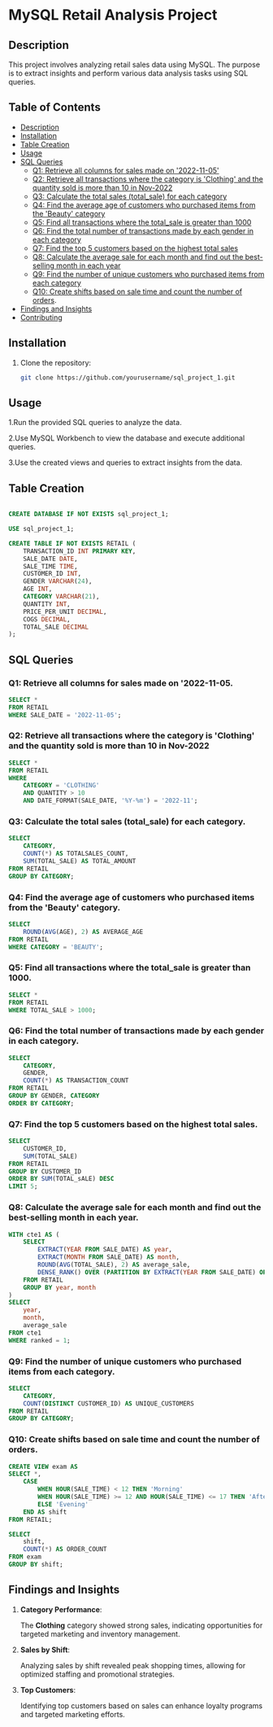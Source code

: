 # MySQL Retail Analysis Project

## Description
This project involves analyzing retail sales data using MySQL. The purpose is to extract insights and perform various data analysis tasks using SQL queries.

## Table of Contents
- [Description](#Dsecription)
- [Installation](#installation)
- [Table Creation](#table-creation)
- [Usage](#usage)
- [SQL Queries](#sql-queries)
  - [Q1: Retrieve all columns for sales made on '2022-11-05'](#q1-retrieve-all-columns-for-sales-made-on-2022-11-05)
  - [Q2: Retrieve all transactions where the category is 'Clothing' and the quantity sold is more than 10 in Nov-2022](#q2-retrieve-all-transactions-where-the-category-is-clothing-and-the-quantity-sold-is-more-than-10-in-nov-2022)
  - [Q3: Calculate the total sales (total_sale) for each category](#q3-calculate-the-total-sales-total_sale-for-each-category)
  - [Q4: Find the average age of customers who purchased items from the 'Beauty' category](#q4-find-the-average-age-of-customers-who-purchased-items-from-the-beauty-category)
  - [Q5: Find all transactions where the total_sale is greater than 1000](#q5-find-all-transactions-where-the-total_sale-is-greater-than-1000)
  - [Q6: Find the total number of transactions made by each gender in each category](#q6-find-the-total-number-of-transactions-made-by-each-gender-in-each-category)
  - [Q7: Find the top 5 customers based on the highest total sales](#q7-find-the-top-5-customers-based-on-the-highest-total-sales)
  - [Q8: Calculate the average sale for each month and find out the best-selling month in each year](#q8-calculate-the-average-sale-for-each-month-and-find-out-the-best-selling-month-in-each-year)
  - [Q9: Find the number of unique customers who purchased items from each category](#q9-find-the-number-of-unique-customers-who-purchased-items-from-each-category)
  - [Q10: Create shifts based on sale time and count the number of orders](#q10-Create-shifts-based-on-sale-time-and-count-the-number-of-orders).
- [Findings and Insights](#findings-and-insights)
- [Contributing](#contributing)


## Installation
1. Clone the repository:
   ```sh
   git clone https://github.com/yourusername/sql_project_1.git
## Usage
1.Run the provided SQL queries to analyze the data.

2.Use MySQL Workbench to view the database and execute additional queries.

3.Use the created views and queries to extract insights from the data.

## Table Creation

```sql

CREATE DATABASE IF NOT EXISTS sql_project_1;

USE sql_project_1;

CREATE TABLE IF NOT EXISTS RETAIL (
    TRANSACTION_ID INT PRIMARY KEY,
    SALE_DATE DATE,
    SALE_TIME TIME,
    CUSTOMER_ID INT,
    GENDER VARCHAR(24),
    AGE INT,
    CATEGORY VARCHAR(21),
    QUANTITY INT,
    PRICE_PER_UNIT DECIMAL,
    COGS DECIMAL,            
    TOTAL_SALE DECIMAL 
);
```
## SQL Queries 

### Q1: Retrieve all columns for sales made on '2022-11-05.

```sql
SELECT * 
FROM RETAIL 
WHERE SALE_DATE = '2022-11-05';
```

### Q2: Retrieve all transactions where the category is 'Clothing' and the quantity sold is more than 10 in Nov-2022

```sql
SELECT * 
FROM RETAIL 
WHERE 
    CATEGORY = 'CLOTHING' 
    AND QUANTITY > 10 
    AND DATE_FORMAT(SALE_DATE, '%Y-%m') = '2022-11';
```

### Q3: Calculate the total sales (total_sale) for each category.

```sql
SELECT 
    CATEGORY,
    COUNT(*) AS TOTALSALES_COUNT, 
    SUM(TOTAL_SALE) AS TOTAL_AMOUNT
FROM RETAIL 
GROUP BY CATEGORY;
```
### Q4: Find the average age of customers who purchased items from the 'Beauty' category.

```sql
SELECT 
    ROUND(AVG(AGE), 2) AS AVERAGE_AGE
FROM RETAIL
WHERE CATEGORY = 'BEAUTY';
```
### Q5: Find all transactions where the total_sale is greater than 1000.

```sql
SELECT * 
FROM RETAIL 
WHERE TOTAL_SALE > 1000;
```
### Q6: Find the total number of transactions made by each gender in each category.

```sql
SELECT 
    CATEGORY,
    GENDER,
    COUNT(*) AS TRANSACTION_COUNT
FROM RETAIL
GROUP BY GENDER, CATEGORY
ORDER BY CATEGORY;
```

### Q7: Find the top 5 customers based on the highest total sales.

```sql
SELECT 
  	CUSTOMER_ID,
  	SUM(TOTAL_SALE) 
FROM RETAIL 
GROUP BY CUSTOMER_ID
ORDER BY SUM(TOTAL_sALE) DESC
LIMIT 5;
```

### Q8: Calculate the average sale for each month and find out the best-selling month in each year.

```sql
WITH cte1 AS (
    SELECT 
        EXTRACT(YEAR FROM SALE_DATE) AS year,
        EXTRACT(MONTH FROM SALE_DATE) AS month,
        ROUND(AVG(TOTAL_SALE), 2) AS average_sale,
        DENSE_RANK() OVER (PARTITION BY EXTRACT(YEAR FROM SALE_DATE) ORDER BY ROUND(AVG(TOTAL_SALE), 2) DESC) AS ranked
    FROM RETAIL
    GROUP BY year, month
)
SELECT 
    year, 
    month,
    average_sale 
FROM cte1
WHERE ranked = 1;
```

### Q9: Find the number of unique customers who purchased items from each category.

```sql
SELECT 
    CATEGORY,
    COUNT(DISTINCT CUSTOMER_ID) AS UNIQUE_CUSTOMERS
FROM RETAIL 
GROUP BY CATEGORY;
```

### Q10: Create shifts based on sale time and count the number of orders.

```sql
CREATE VIEW exam AS
SELECT *,
    CASE 
        WHEN HOUR(SALE_TIME) < 12 THEN 'Morning'
        WHEN HOUR(SALE_TIME) >= 12 AND HOUR(SALE_TIME) <= 17 THEN 'Afternoon'
        ELSE 'Evening'
    END AS shift 
FROM RETAIL;

SELECT 
    shift,
    COUNT(*) AS ORDER_COUNT
FROM exam
GROUP BY shift;

```
## Findings and Insights

1. **Category Performance**: 

   The **Clothing** category showed strong sales, indicating opportunities for targeted marketing and inventory management.

3. **Sales by Shift**: 

   Analyzing sales by shift revealed peak shopping times, allowing for optimized staffing and promotional strategies.

5. **Top Customers**: 

   Identifying top customers based on sales can enhance loyalty programs and targeted marketing efforts.
